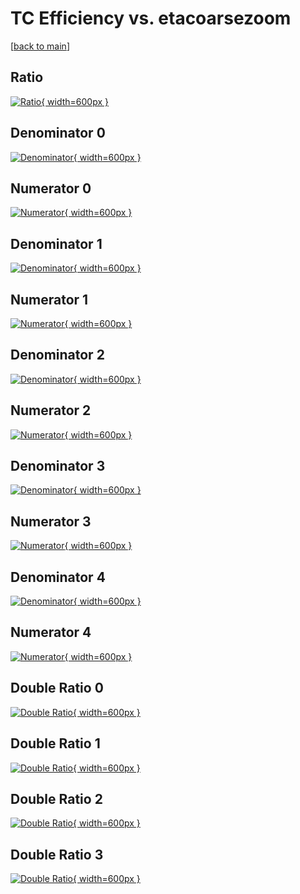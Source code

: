 # TC Efficiency vs. etacoarsezoom

[[back to main](./)]



## Ratio

[![Ratio](../mtv/var/TC_vtr_321_1_eff_etacoarsezoom.png){ width=600px }](../mtv/var/TC_vtr_321_1_eff_etacoarsezoom.pdf)

## Denominator 0

[![Denominator](../mtv/den/TC_vtr_321_1_eff_etacoarsezoom_den0.png){ width=600px }](../mtv/den/TC_vtr_321_1_eff_etacoarsezoom_den0.pdf)

## Numerator 0

[![Numerator](../mtv/num/TC_vtr_321_1_eff_etacoarsezoom_num0.png){ width=600px }](../mtv/num/TC_vtr_321_1_eff_etacoarsezoom_num0.pdf)

## Denominator 1

[![Denominator](../mtv/den/TC_vtr_321_1_eff_etacoarsezoom_den1.png){ width=600px }](../mtv/den/TC_vtr_321_1_eff_etacoarsezoom_den1.pdf)

## Numerator 1

[![Numerator](../mtv/num/TC_vtr_321_1_eff_etacoarsezoom_num1.png){ width=600px }](../mtv/num/TC_vtr_321_1_eff_etacoarsezoom_num1.pdf)

## Denominator 2

[![Denominator](../mtv/den/TC_vtr_321_1_eff_etacoarsezoom_den2.png){ width=600px }](../mtv/den/TC_vtr_321_1_eff_etacoarsezoom_den2.pdf)

## Numerator 2

[![Numerator](../mtv/num/TC_vtr_321_1_eff_etacoarsezoom_num2.png){ width=600px }](../mtv/num/TC_vtr_321_1_eff_etacoarsezoom_num2.pdf)

## Denominator 3

[![Denominator](../mtv/den/TC_vtr_321_1_eff_etacoarsezoom_den3.png){ width=600px }](../mtv/den/TC_vtr_321_1_eff_etacoarsezoom_den3.pdf)

## Numerator 3

[![Numerator](../mtv/num/TC_vtr_321_1_eff_etacoarsezoom_num3.png){ width=600px }](../mtv/num/TC_vtr_321_1_eff_etacoarsezoom_num3.pdf)

## Denominator 4

[![Denominator](../mtv/den/TC_vtr_321_1_eff_etacoarsezoom_den4.png){ width=600px }](../mtv/den/TC_vtr_321_1_eff_etacoarsezoom_den4.pdf)

## Numerator 4

[![Numerator](../mtv/num/TC_vtr_321_1_eff_etacoarsezoom_num4.png){ width=600px }](../mtv/num/TC_vtr_321_1_eff_etacoarsezoom_num4.pdf)

## Double Ratio 0

[![Double Ratio](../mtv/ratio/TC_vtr_321_1_eff_etacoarsezoom_ratio0.png){ width=600px }](../mtv/ratio/TC_vtr_321_1_eff_etacoarsezoom_ratio0.pdf)

## Double Ratio 1

[![Double Ratio](../mtv/ratio/TC_vtr_321_1_eff_etacoarsezoom_ratio1.png){ width=600px }](../mtv/ratio/TC_vtr_321_1_eff_etacoarsezoom_ratio1.pdf)

## Double Ratio 2

[![Double Ratio](../mtv/ratio/TC_vtr_321_1_eff_etacoarsezoom_ratio2.png){ width=600px }](../mtv/ratio/TC_vtr_321_1_eff_etacoarsezoom_ratio2.pdf)

## Double Ratio 3

[![Double Ratio](../mtv/ratio/TC_vtr_321_1_eff_etacoarsezoom_ratio3.png){ width=600px }](../mtv/ratio/TC_vtr_321_1_eff_etacoarsezoom_ratio3.pdf)

